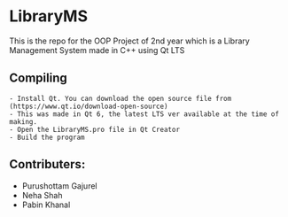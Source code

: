 # LibraryMS

This is the repo for the OOP Project of 2nd year which is a Library Management System made in C++ using Qt LTS

## Compiling

```
- Install Qt. You can download the open source file from (https://www.qt.io/download-open-source)
- This was made in Qt 6, the latest LTS ver available at the time of making.
- Open the LibraryMS.pro file in Qt Creator
- Build the program
```

## Contributers:

- Purushottam Gajurel
- Neha Shah
- Pabin Khanal
